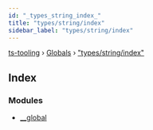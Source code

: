 ```yaml
---
id: "_types_string_index_"
title: "types/string/index"
sidebar_label: "types/string/index"
---
```


[ts-tooling](../index.md) › [Globals](../globals.md) › ["types/string/index"](_types_string_index_.md)

## Index

### Modules

* [__global](_types_string_index_.__global.md)
